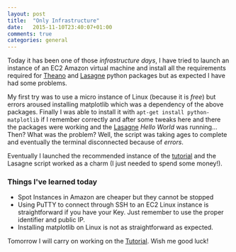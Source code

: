 ```yaml
---
layout: post
title:  "Only Infrastructure"
date:   2015-11-10T23:40:07+01:00
comments: true
categories: general
---
```

Today it has been one of those *infrastructure days*, I have tried to launch an instance
of an EC2 Amazon virtual machine and install all the requirements required for 
[Theano][theano] and [Lasagne][lasagne] python packages but as expected I have 
had some problems.

My first try was to use a micro instance of Linux (because it is *free*) but errors 
aroused installing matplotlib which was a dependency of the above packages. Finally I was 
able to install it with `apt-get install python-matplotlib` if I remember correctly and 
after some tweaks here and there the packages were working and the [Lasagne][lasagne] 
*Hello World* was running... Then? What was the problem? Well, the script was taking
ages to complete and eventually the terminal disconnected because of *errors*.

Eventually I launched the recommended instance of the [tutorial][deep_tut] and the Lasagne
script worked as a charm (I just needed to spend some money!).

### Things I've learned today
- Spot Instances in Amazon are cheaper but they cannot be stopped
- Using PuTTY to connect through SSH to an EC2 Linux instance is straightforward if 
you have your Key. Just remember to use the proper identifier and public IP.
- Installing matplotlib on Linux is not as straightforward as expected.

Tomorrow I will carry on working on the [Tutorial][deep_tut]. Wish me good luck!


[deep_tut]: https://www.kaggle.com/c/facial-keypoints-detection/details/deep-learning-tutorial
[theano]: http://deeplearning.net/software/theano/
[lasagne]: http://lasagne.readthedocs.org/en/latest/user/installation.html